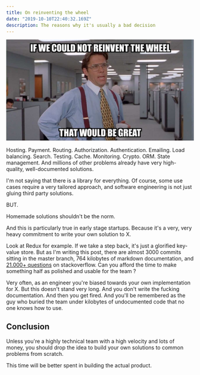 ```yaml
---
title: On reinventing the wheel
date: "2019-10-10T22:40:32.169Z"
description: The reasons why it's usually a bad decision
---
```


![](./reinvent-the-wheel.jpg)

Hosting. Payment. Routing. Authorization. Authentication. Emailing. Load balancing. Search. Testing. Cache. Monitoring. Crypto. ORM. State management. And millions of other problems already have very high-quality, well-documented solutions.

I'm not saying that there is a library for everything. Of course, some use cases require a very tailored approach, and software engineering is not just gluing third party solutions.

BUT.

Homemade solutions shouldn't be the norm.

And this is particularly true in early stage startups. Because it's a very, very heavy commitment to write your own solution to X.

Look at Redux for example. If we take a step back, it's just a glorified key-value store. But as I'm writing this post, there are almost 3000 commits sitting in the master branch, 764 kilobytes of markdown documentation, and [21.000+ questions](https://stackoverflow.com/questions/tagged/redux) on stackoverflow. Can you afford the time to make something half as polished and usable for the team ?

Very often, as an engineer you're biased towards your own implementation for X. But this doesn't stand very long. And you don't write the fucking documentation. And then you get fired. And you'll be remembered as the guy who buried the team under kilobytes of undocumented code that no one knows how to use.

## Conclusion

Unless you're a highly technical team with a high velocity and lots of money, you should drop the idea to build your own solutions to common problems from scratch.

This time will be better spent in building the actual product.
